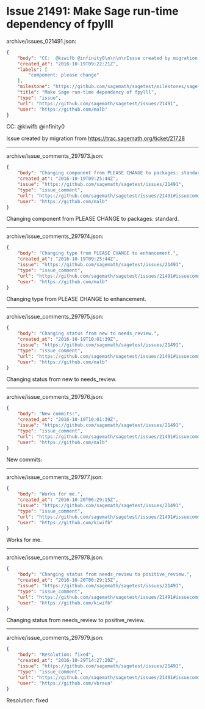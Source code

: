 # Issue 21491: Make Sage run-time dependency of fpylll

archive/issues_021491.json:
```json
{
    "body": "CC:  @kiwifb @infinity0\n\n\n\nIssue created by migration from https://trac.sagemath.org/ticket/21728\n\n",
    "created_at": "2016-10-19T09:22:21Z",
    "labels": [
        "component: please change"
    ],
    "milestone": "https://github.com/sagemath/sagetest/milestones/sage-7.5",
    "title": "Make Sage run-time dependency of fpylll",
    "type": "issue",
    "url": "https://github.com/sagemath/sagetest/issues/21491",
    "user": "https://github.com/malb"
}
```
CC:  @kiwifb @infinity0



Issue created by migration from https://trac.sagemath.org/ticket/21728





---

archive/issue_comments_297973.json:
```json
{
    "body": "Changing component from PLEASE CHANGE to packages: standard.",
    "created_at": "2016-10-19T09:25:44Z",
    "issue": "https://github.com/sagemath/sagetest/issues/21491",
    "type": "issue_comment",
    "url": "https://github.com/sagemath/sagetest/issues/21491#issuecomment-297973",
    "user": "https://github.com/malb"
}
```

Changing component from PLEASE CHANGE to packages: standard.



---

archive/issue_comments_297974.json:
```json
{
    "body": "Changing type from PLEASE CHANGE to enhancement.",
    "created_at": "2016-10-19T09:25:44Z",
    "issue": "https://github.com/sagemath/sagetest/issues/21491",
    "type": "issue_comment",
    "url": "https://github.com/sagemath/sagetest/issues/21491#issuecomment-297974",
    "user": "https://github.com/malb"
}
```

Changing type from PLEASE CHANGE to enhancement.



---

archive/issue_comments_297975.json:
```json
{
    "body": "Changing status from new to needs_review.",
    "created_at": "2016-10-19T10:01:39Z",
    "issue": "https://github.com/sagemath/sagetest/issues/21491",
    "type": "issue_comment",
    "url": "https://github.com/sagemath/sagetest/issues/21491#issuecomment-297975",
    "user": "https://github.com/malb"
}
```

Changing status from new to needs_review.



---

archive/issue_comments_297976.json:
```json
{
    "body": "New commits:",
    "created_at": "2016-10-19T10:01:39Z",
    "issue": "https://github.com/sagemath/sagetest/issues/21491",
    "type": "issue_comment",
    "url": "https://github.com/sagemath/sagetest/issues/21491#issuecomment-297976",
    "user": "https://github.com/malb"
}
```

New commits:



---

archive/issue_comments_297977.json:
```json
{
    "body": "Works for me.",
    "created_at": "2016-10-20T06:29:15Z",
    "issue": "https://github.com/sagemath/sagetest/issues/21491",
    "type": "issue_comment",
    "url": "https://github.com/sagemath/sagetest/issues/21491#issuecomment-297977",
    "user": "https://github.com/kiwifb"
}
```

Works for me.



---

archive/issue_comments_297978.json:
```json
{
    "body": "Changing status from needs_review to positive_review.",
    "created_at": "2016-10-20T06:29:15Z",
    "issue": "https://github.com/sagemath/sagetest/issues/21491",
    "type": "issue_comment",
    "url": "https://github.com/sagemath/sagetest/issues/21491#issuecomment-297978",
    "user": "https://github.com/kiwifb"
}
```

Changing status from needs_review to positive_review.



---

archive/issue_comments_297979.json:
```json
{
    "body": "Resolution: fixed",
    "created_at": "2016-10-29T14:27:20Z",
    "issue": "https://github.com/sagemath/sagetest/issues/21491",
    "type": "issue_comment",
    "url": "https://github.com/sagemath/sagetest/issues/21491#issuecomment-297979",
    "user": "https://github.com/vbraun"
}
```

Resolution: fixed
